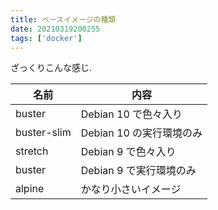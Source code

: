 ```yaml
---
title: ベースイメージの種類
date: 20210319200255
tags: ['docker']
---
```


ざっくりこんな感じ.

|名前|内容|
|-|-|
buster|Debian 10 で色々入り
buster-slim|Debian 10 の実行環境のみ
stretch|Debian 9 で色々入り
buster|Debian 9 で実行環境のみ
alpine|かなり小さいイメージ
